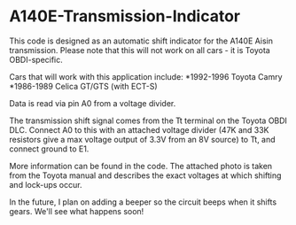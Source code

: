 # A140E-Transmission-Indicator
This code is designed as an automatic shift indicator for the A140E Aisin transmission. Please note that this will not work on all cars - it is Toyota OBDI-specific.

Cars that will work with this application include:
*1992-1996 Toyota Camry
*1986-1989 Celica GT/GTS (with ECT-S)

Data is read via pin A0 from a voltage divider. 

The transmission shift signal comes from the Tt terminal on the Toyota OBDI DLC. Connect A0 to this with an attached voltage divider (47K and 33K resistors give a max voltage output of 3.3V from an 8V source) to Tt, and connect ground to E1.

More information can be found in the code. The attached photo is taken from the Toyota manual and describes the exact voltages at which shifting and lock-ups occur.

In the future, I plan on adding a beeper so the circuit beeps when it shifts gears. We'll see what happens soon!
